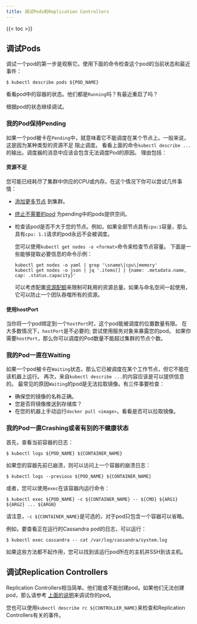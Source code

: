 ```yaml
---
title: 调试Pods和Replication Controllers
---
```


{{< toc >}}

## 调试Pods

调试一个pod的第一步是观察它。使用下面的命令检查这个pod的当前状态和最近事件：

    $ kubectl describe pods ${POD_NAME}

看看pod中的容器的状态。他们都是`Running`吗？有最近重启了吗？

根据pod的状态继续调试。

### 我的Pod保持Pending

如果一个pod被卡在`Pending`中，就意味着它不能调度在某个节点上。一般来说，这是因为某种类型的资源不足
阻止调度。 看看上面的命令`kubectl describe ...`的输出。调度器的消息中应该会包含无法调度Pod的原因。
理由包括：

#### 资源不足

您可能已经耗尽了集群中供应的CPU或内存。在这个情况下你可以尝试几件事情：

* [添加更多节点](/docs/admin/cluster-management/#resizing-a-cluster) 到集群。

* [终止不需要的pod](/docs/user-guide/pods/single-container/#deleting_a_pod)
  为pending中的pods提供空间。

* 检查该pod是否不大于您的节点。例如，如果全部节点具有`cpu:1`容量，那么具有`cpu: 1.1`请求的pod永远不会被调度。

    您可以使用`kubectl get nodes -o <format>`命令来检查节点容量。
    下面是一些能够提取必要信息的命令示例：

      kubectl get nodes -o yaml | grep '\sname\|cpu\|memory'
      kubectl get nodes -o json | jq '.items[] | {name: .metadata.name, cap: .status.capacity}'

  可以考虑配置[资源配额](/zh/docs/concepts/policy/resource-quotas/)来限制可耗用的资源总量。如果与命名空间一起使用，它可以防止一个团队吞噬所有的资源。

#### 使用hostPort

当你将一个pod绑定到一个`hostPort`时，这个pod能被调度的位置数量有限。
在大多数情况下，`hostPort`是不必要的; 尝试使用服务对象来暴露您的pod。
如果你需要`hostPort`，那么你可以调度的Pod数量不能超过集群的节点个数。

### 我的Pod一直在Waiting

如果一个pod被卡在`Waiting`状态，那么它已被调度在某个工作节点，但它不能在该机器上运行。
再次，来自`kubectl describe ...`的内容应该是可以提供信息的。
最常见的原因`Waiting`的pod是无法拉取镜像。有三件事要检查：

* 确保您的镜像的名称正确。
* 您是否将镜像推送到存储库？
* 在您的机器上手动运行`docker pull <image>`，看看是否可以拉取镜像。

### 我的Pod一直Crashing或者有别的不健康状态

首先，查看当前容器的日志：

    $ kubectl logs ${POD_NAME} ${CONTAINER_NAME}

如果您的容器先前已崩溃，则可以访问上一个容器的崩溃日志：

    $ kubectl logs --previous ${POD_NAME} ${CONTAINER_NAME}

或者，您可以使用`exec`在该容器内运行命令：

    $ kubectl exec ${POD_NAME} -c ${CONTAINER_NAME} -- ${CMD} ${ARG1} ${ARG2} ... ${ARGN}

请注意，`-c ${CONTAINER_NAME}`是可选的，对于pod只包含一个容器可以省略。

例如，要查看正在运行的Cassandra pod的日志，可以运行：

    $ kubectl exec cassandra -- cat /var/log/cassandra/system.log

如果这些方法都不起作用，您可以找到该运行pod所在的主机并SSH到该主机。

## 调试Replication Controllers

Replication Controllers相当简单。他们能或不能创建pod。如果他们无法创建pod，那么请参考
[上面的说明](#debugging_pods)来调试你的pod。

您也可以使用`kubectl describe rc ${CONTROLLER_NAME}`来检查和Replication Controllers有关的事件。

